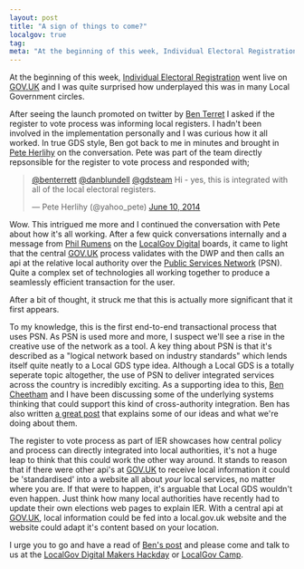 ```yaml
---
layout: post
title: "A sign of things to come?"
localgov: true
tag:
meta: "At the beginning of this week, Individual Electoral Registration went live on GOV.UK and I was quite surprised how underplayed this was in many Local Government circles."
---
```


At the beginning of this week, [Individual Electoral Registration](https://www.gov.uk/government/collections/individual-electoral-registration) went live on [GOV.UK](https://www.gov.uk) and I was quite surprised how underplayed this was in many Local Government circles.

After seeing the launch promoted on twitter by [Ben Terret](https://twitter.com/benterret) I asked if the register to vote process was informing local registers. I hadn't been involved in the implementation personally and I was curious how it all worked. In true GDS style, Ben got back to me in minutes and brought in [Pete Herlihy](https://twitter.com/yahoo_pete) on the conversation. Pete was part of the team directly repsonsible for the register to vote process and responded with;

<blockquote class="twitter-tweet" data-conversation="none" lang="en"><p><a href="https://twitter.com/benterrett">@benterrett</a> <a href="https://twitter.com/danblundell">@danblundell</a> <a href="https://twitter.com/gdsteam">@gdsteam</a> Hi - yes, this is integrated with all of the local electoral registers.</p>&mdash; Pete Herlihy (@yahoo_pete) <a href="https://twitter.com/yahoo_pete/statuses/476334865198383104">June 10, 2014</a></blockquote>

Wow. This intrigued me more and I continued the conversation with Pete about how it's all working. After a few quick conversations internally and a message from [Phil Rumens](https://twitter.com/philrumens) on the [LocalGov Digital](https://plus.google.com/communities/114124478761452023264) boards, it came to light that the central [GOV.UK](https://www.gov.uk) process validates with the DWP and then calls an api at the relative local authority over the [Public Services Network](https://www.gov.uk/public-services-network) (PSN). Quite a complex set of technologies all working together to produce a seamlessly efficient transaction for the user.

After a bit of thought, it struck me that this is actually more significant that it first appears.

To my knowledge, this is the first end-to-end transactional process that uses PSN. As PSN is used more and more, I suspect we'll see a rise in the creative use of the network as a tool. A key thing about PSN is that it's described as a "logical network based on industry standards" which lends itself quite neatly to a Local GDS type idea. Although a Local GDS is a totally seperate topic altogether, the use of PSN to deliver integrated services across the country is incredibly exciting. As a supporting idea to this, [Ben Cheetham](https://twitter.com/_BforBen) and I have been discussing some of the underlying systems thinking that could support this kind of cross-authority integration. Ben has also written [a great post](https://ben.cheetham.me.uk/blog/2014/06/a-shared-web-platform-for-local-government/) that explains some of our ideas and what we're doing about them.

The register to vote process as part of IER showcases how central policy and process can directly integrated into local authorities, it's not a huge leap to think that this could work the other way around. It stands to reason that if there were other api's at [GOV.UK](https://www.gov.uk) to receive local information it could be 'standardised' into a website all about _your_ local services, no matter where you are. If that were to happen, it's arguable that Local GDS wouldn't even happen. Just think how many local authorities have recently had to update their own elections web pages to explain IER. With a central api at [GOV.UK](https://www.gov.uk), local information could be fed into a local.gov.uk website and the website could adapt it's content based on your location.

I urge you to go and have a read of [Ben's post](https://ben.cheetham.me.uk/blog/2014/06/a-shared-web-platform-for-local-government/) and please come and talk to us at the [LocalGov Digital Makers Hackday](http://localgovdigital.info/news/makers-hack-day/) or [LocalGov Camp](http://localgovdigital.info/news/localgovcamp-2014/).




